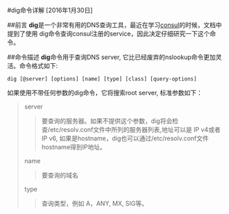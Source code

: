 #dig命令详解
[2016年1月30日]  

##前言
**dig**是一个非常有用的DNS查询工具，最近在学习[consul](http://consul.io)的时候，文档中提到了使用 dig命令查询consul注册的service，因此决定仔细研究一下这个命令。

##命令描述
**dig**命令用于查询DNS server, 它比已经废弃的nslookup命令更加灵活。命令格式如下:  

```
dig [@server] [options] [name] [type] [class] [query-options] 
```  

如果使用不带任何参数的dig命令，它将搜索root server, 标准参数如下：

> server  
> > 要查询的服务器。如果不提供这个参数，dig将会检查/etc/resolv.conf文件中所列的服务器列表,地址可以是 IP v4或者IP v6, 如果是hostname，dig也可以通过/etc/resolv.conf文件hostname得到IP地址。  
> 
> name
> > 要查询的域名  
> 
> type  
> > 查询类型，例如 A，ANY, MX, SIG等。


